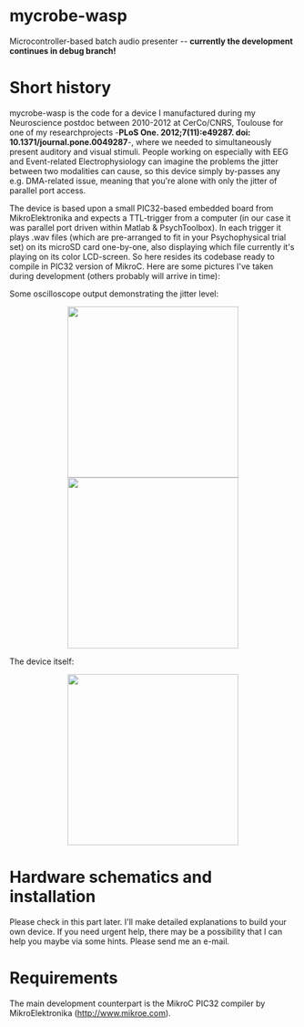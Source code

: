 # mycrobe-wasp
Microcontroller-based batch audio presenter -- **currently the development continues in debug branch!**

# Short history

mycrobe-wasp is the code for a device I manufactured during my Neuroscience postdoc between 2010-2012 at CerCo/CNRS, Toulouse for one of my researchprojects -**PLoS One. 2012;7(11):e49287. doi: 10.1371/journal.pone.0049287**-, where we needed to simultaneously present auditory and visual stimuli. People working on especially with EEG and Event-related Electrophysiology can imagine the problems the jitter between two modalities can cause, so this device simply by-passes any e.g. DMA-related issue, meaning that you're alone with only the jitter of parallel port access.

The device is based upon a small PIC32-based embedded board from MikroElektronika and expects a TTL-trigger from a computer (in our case it was parallel port driven within Matlab & PsychToolbox). In each trigger it plays .wav files (which are pre-arranged to fit in your Psychophysical trial set) on its microSD card one-by-one, also displaying which file currently it's playing on its color LCD-screen. So here resides its codebase ready to compile in PIC32 version of MikroC. Here are some pictures I've taken during development (others probably will arrive in time):

Some oscilloscope output demonstrating the jitter level:

<div align="center">
<img src="http://icon.unrlabs.org/projects/mycrobe-wasp/images/wasp0.png" width="300">
</div>
<div align="center">
<img src="http://icon.unrlabs.org/projects/mycrobe-wasp/images/wasp1.png" width="300">
</div>

The device itself:

<div align="center">
<img src="http://icon.unrlabs.org/projects/mycrobe-wasp/images/wasp2.png" width="300">
</div>

# Hardware schematics and installation

Please check in this part later. I'll make detailed explanations to build your own device. If you need urgent help, there may be a possibility that I can help you maybe via some hints. Please send me an e-mail.

# Requirements

The main development counterpart is the MikroC PIC32 compiler by MikroElektronika (http://www.mikroe.com).
